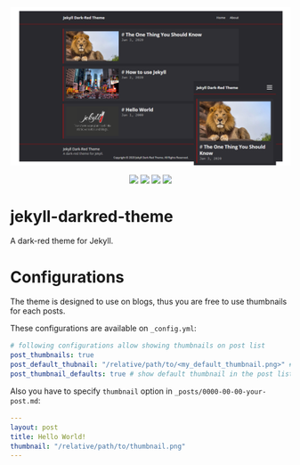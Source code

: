 ![IMAGE](image.png)

<p align="center">
  <img src="https://img.shields.io/travis/kkent030315/jekyll-darkred-theme?style=for-the-badge">
  <img src="https://img.shields.io/gem/v/jekyll-darkred-theme?style=for-the-badge">
  <img src="https://img.shields.io/github/license/kkent030315/jekyll-darkred-theme?style=for-the-badge">
  <img src="https://img.shields.io/github/issues/kkent030315/jekyll-darkred-theme?style=for-the-badge">
</p>

# jekyll-darkred-theme
A dark-red theme for Jekyll.

# Configurations

The theme is designed to use on blogs, thus you are free to use thumbnails for each posts.

These configurations are available on `_config.yml`:

```yml
# following configurations allow showing thumbnails on post list
post_thumbnails: true
post_default_thubnail: "/relative/path/to/<my_default_thumbnail.png>" # this image will shown if the thumbnail was not specified in the post
post_thumbnail_defaults: true # show default thumbnail in the post list
```

Also you have to specify `thumbnail` option in `_posts/0000-00-00-your-post.md`:

```yml
---
layout: post
title: Hello World!
thumbnail: "/relative/path/to/thumbnail.png"
---
```